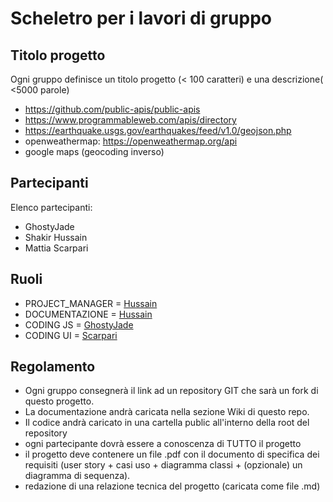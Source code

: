 # Scheletro per i lavori di gruppo

## Titolo progetto 

Ogni gruppo definisce un titolo progetto (< 100 caratteri) e una descrizione( <5000 parole)


* https://github.com/public-apis/public-apis
* https://www.programmableweb.com/apis/directory
* https://earthquake.usgs.gov/earthquakes/feed/v1.0/geojson.php
* openweathermap: https://openweathermap.org/api
* google maps (geocoding inverso)


## Partecipanti
Elenco partecipanti:
- GhostyJade
- Shakir Hussain
- Mattia Scarpari

## Ruoli

* PROJECT_MANAGER = [Hussain](https://github.com/Shakirhs)
* DOCUMENTAZIONE = [Hussain](https://github.com/Shakirhs)
* CODING JS = [GhostyJade](https://www.github.com/GhostyJade)
* CODING UI = [Scarpari](https://github.com/scar3054)

## Regolamento
* Ogni gruppo consegnerà il link ad un repository GIT che sarà un fork di questo progetto.
* La documentazione andrà caricata nella sezione Wiki di questo repo.
* Il codice andrà caricato in una cartella public all'interno della root del repository
* ogni partecipante dovrà essere a conoscenza di TUTTO il progetto
* il progetto deve contenere un file .pdf con il documento di specifica dei requisiti (user story + casi uso + diagramma classi + (opzionale) un diagramma di sequenza).
* redazione di una relazione tecnica del progetto (caricata come file .md)
